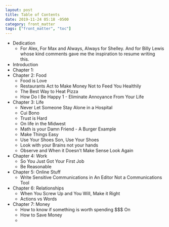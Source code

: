 ```yaml
---
layout: post
title: Table of Contents
date: 2019-11-24 05:18 -0500
category: front_matter
tags: ["front_matter", "toc"]
---
```

* Dedication
  * For Alex, For Max and Always, Always for Shelley.  And for Billy Lewis whose kind comments gave me the inspiration to resume writing this.
* Introduction
* Chapter 1: 
* Chapter 2: Food
  * Food is Love
  * Restaurants Act to Make Money Not to Feed You Healthily
  * The Best Way to Heat Pizza
  * How Do I Be Happy 1 - Eliminate Annoyance From Your Life
* Chapter 3: Life
  * Never Let Someone Stay Alone in a Hospital 
  * Cui Bono
  * Trust is Hard
  * On life in the Midwest
  * Math is your Damn Friend - A Burger Example
  * Make Things Easy
  * Use Your Shoes Son, Use Your Shoes
  * Look with your Brains not your hands
  * Observe and When it Doesn't Make Sense Look Again
* Chapter 4: Work
  * So You Just Got Your First Job
  * Be Reasonable
* Chapter 5: Online Stuff
  * Write Sensitive Communications in An Editor Not a Communications Tool 
* Chapter 6: Relationships
  * When You Screw Up and You Will, Make it Right
  * Actions vs Words 
* Chapter 7: Money
  * How to know if something is worth spending $$$ On
  * How to Save Money
  *  
